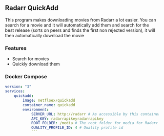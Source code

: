 ## Radarr QuickAdd

This program makes downloading movies from Radarr a lot easier. You can search for a movie and it will automatically add them and search for the best release (sorts on peers and finds the first non rejected version), it will then automatically download the movie

### Features

-   Search for movies
-   Quickly download them

### Docker Compose

````yaml
version: "3"
services:
    quickadd:
        image: netfloex/quickadd
        container_name: quickadd
        environment:
            SERVER_URL: http://radarr # As accessible by this container
            API_KEY: radarrapikeyradarrapikey
            ROOT_FOLDER: /media # The root folder for media for Radarr
            QUALITY_PROFILE_ID: 4 # Quality profile id
			```
````
